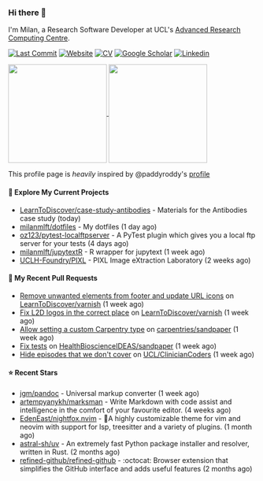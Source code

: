 ### Hi there 👋

I'm Milan, a Research Software Developer at UCL's [Advanced Research Computing
Centre](https://www.ucl.ac.uk/advanced-research-computing/advanced-research-computing-centre).

[![Last Commit](https://img.shields.io/github/last-commit/milanmlft/milanmlft?label=updated)](https://github.com/milanmlft)
[![Website](https://img.shields.io/badge/GitHub%20Pages-222?logo=githubpages&logoColor=fff&style=for-the-badge&style=flat)](https://milanmlft.dev)
[![CV](https://img.shields.io/badge/CV-PDF-pink.svg)](https://milanmlft.netlify.app/uploads/resume.pdf)
[![Google Scholar](https://img.shields.io/badge/Google%20Scholar-4285F4?logo=googlescholar&logoColor=fff&style=for-the-badge&style=flat)](https://scholar.google.com/citations?user=LwW40HQAAAAJ&hl=en)
[![Linkedin](https://img.shields.io/badge/LinkedIn-0A66C2?logo=linkedin&logoColor=fff&style=for-the-badge&style=flat)](http://www.linkedin.com/in/milan-malfait)


<a href="https://github.com/milanmlft/milanmlft#gh-dark-mode-only">
  <img height=200 align="center" src="https://github-readme-stats-paddyroddy.vercel.app/api?username=milanmlft&disable_animations=true&hide_border=true&hide_title=true&include_all_commits=true&rank_icon=github&show=prs_merged,reviews&show_icons=true&theme=tokyonight" />
</a>


<a href="https://github.com/milanmlft/milanmlft#gh-light-mode-only">
  <img height=200 align="center" src="https://github-readme-stats-paddyroddy.vercel.app/api?username=milanmlft&disable_animations=true&hide_border=true&hide_title=true&include_all_commits=true&rank_icon=github&show=prs_merged,reviews&show_icons=true&theme=default" />
</a>

This profile page is _heavily_ inspired by @paddyroddy's [profile](https://github.com/paddyroddy/paddyroddy)

#### 👷 Explore My Current Projects

- [LearnToDiscover/case-study-antibodies](https://github.com/LearnToDiscover/case-study-antibodies) - Materials for the Antibodies case study
  (today)
- [milanmlft/dotfiles](https://github.com/milanmlft/dotfiles) - My dotfiles
  (1 day ago)
- [oz123/pytest-localftpserver](https://github.com/oz123/pytest-localftpserver) - A PyTest  plugin  which gives you a local ftp server for your tests
  (4 days ago)
- [milanmlft/jupytextR](https://github.com/milanmlft/jupytextR) - R wrapper for jupytext
  (1 week ago)
- [UCLH-Foundry/PIXL](https://github.com/UCLH-Foundry/PIXL) - PIXL Image eXtraction Laboratory
  (2 weeks ago)

#### 🔨 My Recent Pull Requests

- [Remove unwanted elements from footer and update URL icons](https://github.com/LearnToDiscover/varnish/pull/14) on [LearnToDiscover/varnish](https://github.com/LearnToDiscover/varnish)
  (1 week ago)
- [Fix L2D logos in the correct place](https://github.com/LearnToDiscover/varnish/pull/13) on [LearnToDiscover/varnish](https://github.com/LearnToDiscover/varnish)
  (1 week ago)
- [Allow setting a custom Carpentry type](https://github.com/carpentries/sandpaper/pull/585) on [carpentries/sandpaper](https://github.com/carpentries/sandpaper)
  (1 week ago)
- [Fix tests](https://github.com/HealthBioscienceIDEAS/sandpaper/pull/3) on [HealthBioscienceIDEAS/sandpaper](https://github.com/HealthBioscienceIDEAS/sandpaper)
  (1 week ago)
- [Hide episodes that we don&#39;t cover](https://github.com/UCL/ClinicianCoders/pull/38) on [UCL/ClinicianCoders](https://github.com/UCL/ClinicianCoders)
  (1 week ago)

#### ⭐ Recent Stars

- [jgm/pandoc](https://github.com/jgm/pandoc) - Universal markup converter
  (1 week ago)
- [artempyanykh/marksman](https://github.com/artempyanykh/marksman) - Write Markdown with code assist and intelligence in the comfort of your favourite editor.
  (4 weeks ago)
- [EdenEast/nightfox.nvim](https://github.com/EdenEast/nightfox.nvim) - 🦊A highly customizable theme for vim and neovim with support for lsp, treesitter and a variety of plugins.
  (1 month ago)
- [astral-sh/uv](https://github.com/astral-sh/uv) - An extremely fast Python package installer and resolver, written in Rust.
  (2 months ago)
- [refined-github/refined-github](https://github.com/refined-github/refined-github) - :octocat: Browser extension that simplifies the GitHub interface and adds useful features
  (2 months ago)
